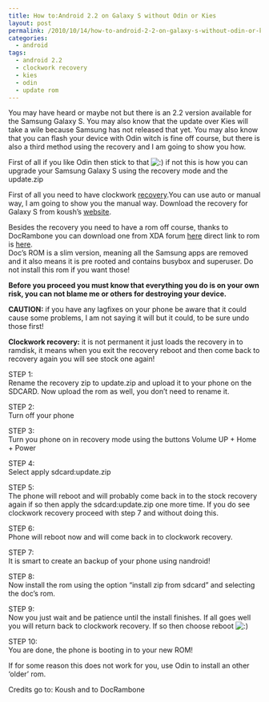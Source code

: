 ```yaml
---
title: How to:Android 2.2 on Galaxy S without Odin or Kies
layout: post
permalink: /2010/10/14/how-to-android-2-2-on-galaxy-s-without-odin-or-kies/
categories:
  - android
tags:
  - android 2.2
  - clockwork recovery
  - kies
  - odin
  - update rom
---
```

You may have heard or maybe not but there is an 2.2 version available for the Samsung Galaxy S. You may also know that the update over Kies will take a wile because Samsung has not released that yet. You may also know that you can flash your device with Odin witch is fine off course, but there is also a third method using the recovery and I am going to show you how.<!--more-->

First of all if you like Odin then stick to that <img src='http://blog.coralic.nl/wp-includes/images/smilies/icon_smile.gif' alt=':)' class='wp-smiley' /> if not this is how you can upgrade your Samsung Galaxy S using the recovery mode and the update.zip

First of all you need to have clockwork [recovery][1].You can use auto or manual way, I am going to show you the manual way. Download the recovery for Galaxy S from koush&#8217;s [website][2].

Besides the recovery you need to have a rom off course, thanks to DocRambone you can download one from XDA forum [here][3] direct link to rom is [here][4].  
Doc&#8217;s ROM is a slim version, meaning all the Samsung apps are removed and it also means it is pre rooted and contains busybox and superuser. Do not install this rom if you want those!

**Before you proceed you must know that everything you do is on your own risk, you can not blame me or others for destroying your device.** 

**CAUTION:** if you have any lagfixes on your phone be aware that it could cause some problems, I am not saying it will but it could, to be sure undo those first!

**Clockwork recovery:** it is not permanent it just loads the recovery in to ramdisk, it means when you exit the recovery reboot and then come back to recovery again you will see stock one again!

STEP 1:  
Rename the recovery zip to update.zip and upload it to your phone on the SDCARD. Now upload the rom as well, you don&#8217;t need to rename it.

STEP 2:  
Turn off your phone

STEP 3:  
Turn you phone on in recovery mode using the buttons Volume UP + Home + Power

STEP 4:  
Select apply sdcard:update.zip

STEP 5:  
The phone will reboot and will probably come back in to the stock recovery again if so then apply the sdcard:update.zip one more time. If you do see clockwork recovery proceed with step 7 and without doing this.

STEP 6:  
Phone will reboot now and will come back in to clockwork recovery.

STEP 7:  
It is smart to create an backup of your phone using nandroid!

STEP 8:  
Now install the rom using the option “install zip from sdcard” and selecting the doc&#8217;s rom.

STEP 9:  
Now you just wait and be patience until the install finishes. If all goes well you will return back to clockwork recovery. If so then choose reboot <img src='http://blog.coralic.nl/wp-includes/images/smilies/icon_smile.gif' alt=':)' class='wp-smiley' /> 

STEP 10:  
You are done, the phone is booting in to your new ROM!

If for some reason this does not work for you, use Odin to install an other &#8216;older&#8217; rom.

Credits go to: Koush and to DocRambone

 [1]: http://www.koushikdutta.com/2010/02/clockwork-recovery-image.html
 [2]: http://koush.tandtgaming.com/recoveries/recovery-clockwork-2.5.0.4-galaxys.zip
 [3]: http://forum.xda-developers.com/showthread.php?t=807848
 [4]: http://www.multiupload.com/AA9GSQ4LZI